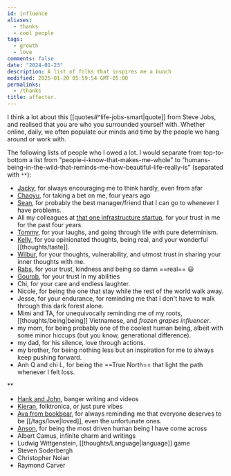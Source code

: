 ```yaml
---
id: influence
aliases:
  - thanks
  - cool people
tags:
  - growth
  - love
comments: false
date: "2024-01-23"
description: A list of folks that inspires me a bunch
modified: 2025-01-20 05:59:54 GMT-05:00
permalinks:
  - /thanks
title: affecter.
---
```


I think a lot about this [[quotes#^life-jobs-smart|quote]] from Steve Jobs, and realised that you are who you surrounded yourself with. Whether online, daily, we often populate our minds and time by the people we hang around or work with.

The following lists of people who I owed a lot. I would separate from top-to-bottom a list from "people-i-know-that-makes-me-whole" to "humans-being-in-the-wild-that-reminds-me-how-beautiful-life-really-is" (separated with `**`):

- [Jacky](https://jzhao.xyz/), for always encouraging me to think hardly, even from afar
- [Chaoyu](https://twitter.com/chaoyu_), for taking a bet on me, four years ago
- [Sean](https://www.linkedin.com/in/ssheng/), for probably the best manager/friend that I can go to whenever I have problems.
- All my colleagues at [that one infrastructure startup](https://bentoml.com/), for your trust in me for the past four years.
- [Tommy](https://tommytrinh.me/), for your laughs, and going through life with pure determinism.
- [Kelly](https://www.kellychong.ca/), for you opinionated thoughts, being real, and your wonderful [[thoughts/taste]].
- [Wilbur](https://www.wilburzhang.com/), for your thoughts, vulnerability, and utmost trust in sharing your inner thoughts with me.
- [Rabs](https://linktr.ee/rabiasohail), for your trust, kindness and being so damn ==real== :smiley:
- [Gourob](https://x.com/PodderGourob), for your trust in my abilities
- Chi, for your care and endless laughter.
- Nicole, for being the one that stay while the rest of the world walk away.
- Jesse, for your endurance, for reminding me that I don't have to walk through this dark forest alone.
- Mimi and TA, for unequivocally reminding me of my roots, [[thoughts/being|being]] Vietnamese, and _frozen grapes influencer_.
- my mom, for being probably one of the coolest human being, albeit with some minor hiccups (but you know, generational difference).
- my dad, for his silence, love through actions.
- my brother, for being nothing less but an inspiration for me to always keep pushing forward.
- Anh Q and chi L, for being the ==True North== that light the path whenever I felt loss.

\*\*

- [Hank and John](https://www.youtube.com/@vlogbrothers), banger writing and videos
- [Kieran](https://www.fourtet.net/), folktronica, or just pure vibes
- [Ava from bookbear](https://www.avabear.xyz/), for always reminding me that everyone deserves to be [[/tags/love|loved]], even the unfortunate ones.
- [Anson](https://ansonyu.me/), for being the most driven human being I have come across
- Albert Camus, infinite charm and writings
- Ludwig Wittgenstein, [[thoughts/Language|language]] game
- Steven Soderbergh
- Christopher Nolan
- Raymond Carver
